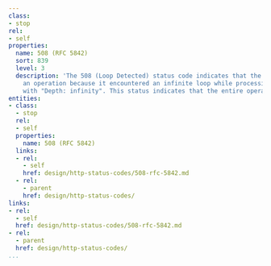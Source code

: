 ```yaml
---
class:
- stop
rel:
- self
properties:
  name: 508 (RFC 5842)
  sort: 839
  level: 3
  description: 'The 508 (Loop Detected) status code indicates that the server terminated
    an operation because it encountered an infinite loop while processing a request
    with "Depth: infinity". This status indicates that the entire operation failed. '
entities:
- class:
  - stop
  rel:
  - self
  properties:
    name: 508 (RFC 5842)
  links:
  - rel:
    - self
    href: design/http-status-codes/508-rfc-5842.md
  - rel:
    - parent
    href: design/http-status-codes/
links:
- rel:
  - self
  href: design/http-status-codes/508-rfc-5842.md
- rel:
  - parent
  href: design/http-status-codes/
...
```

